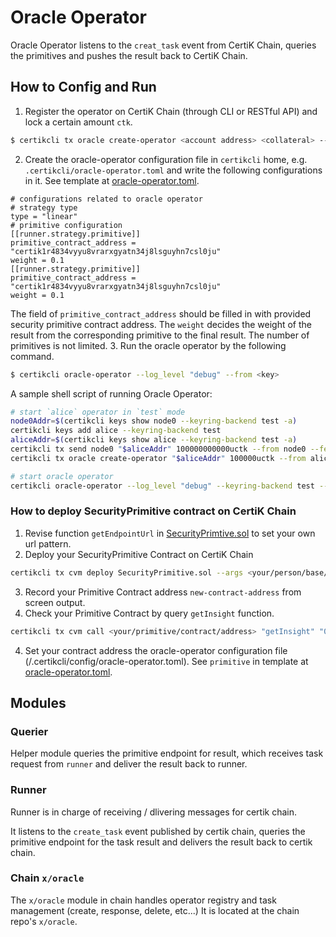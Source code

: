# Oracle Operator

Oracle Operator listens to the `creat_task` event from CertiK Chain,
queries the primitives and pushes the result back to CertiK Chain.  

## How to Config and Run

1. Register the operator on CertiK Chain (through CLI or RESTful API) and lock a certain amount `ctk`.
```bash
$ certikcli tx oracle create-operator <account address> <collateral> --name <operator name> --from <key> --fees 5000uctk -y -b block
```
2. Create the oracle-operator configuration file in `certikcli` home, e.g. `.certikcli/oracle-operator.toml` and write the following configurations in it.
See template at [oracle-operator.toml](oracle-operator.toml).
```
# configurations related to oracle operator
# strategy type
type = "linear"
# primitive configuration
[[runner.strategy.primitive]]
primitive_contract_address = "certik1r4834vyyu8vrarxgyatn34j8lsguyhn7csl0ju"
weight = 0.1
[[runner.strategy.primitive]]
primitive_contract_address = "certik1r4834vyyu8vrarxgyatn34j8lsguyhn7csl0ju"
weight = 0.1
```
The field of `primitive_contract_address` should be filled in with provided security primitive contract address.
The `weight` decides the weight of the result from the corresponding primitive to the final result.
The number of primitives is not limited.
3. Run the oracle operator by the following command.
```bash
$ certikcli oracle-operator --log_level "debug" --from <key> 
```

A sample shell script of running Oracle Operator:
```bash
# start `alice` operator in `test` mode
node0Addr=$(certikcli keys show node0 --keyring-backend test -a)
certikcli keys add alice --keyring-backend test
aliceAddr=$(certikcli keys show alice --keyring-backend test -a)
certikcli tx send node0 "$aliceAddr" 100000000000uctk --from node0 --fees 5000uctk -b block -y
certikcli tx oracle create-operator "$aliceAddr" 100000uctk --from alice --fees 5000uctk -y -b block

# start oracle operator
certikcli oracle-operator --log_level "debug" --keyring-backend test --from alice
```

### How to deploy SecurityPrimitive contract on CertiK Chain

1. Revise function `getEndpointUrl` in [SecurityPrimtive.sol](contracts/SecurityPrimitive.sol) 
to set your own url pattern.
2. Deploy your SecurityPrimitive Contract on CertiK Chain 

```bash
certikcli tx cvm deploy SecurityPrimitive.sol --args <your/person/base/endpoint/url> --from node0 --gas-prices 0.025uctk --gas-adjustment 2.0 --gas auto -y -b block
```
3. Record your Primitive Contract address `new-contract-address` from screen output.
5. Check your Primitive Contract by query `getInsight` function.
```bash
certikcli tx cvm call <your/primitive/contract/address> "getInsight" "0x00000000000000000000" "0x0100" --from node0 --gas-prices 0.025uctk --gas-adjustment 2.0 --gas auto -y -b block
```
4. Set your contract address the oracle-operator configuration file (<home>/.certikcli/config/oracle-operator.toml).
See `primitive` in template at [oracle-operator.toml](oracle-operator.toml).

## Modules

### Querier

Helper module queries the primitive endpoint for result, which receives task request from `runner` 
and deliver the result back to runner.

### Runner

Runner is in charge of receiving / dlivering messages for certik chain.

It listens to the `create_task` event published by certik chain, queries the primitive endpoint
for the task result and delivers the result back to certik chain.

### Chain `x/oracle`

The `x/oracle` module in chain handles operator registry and task management (create, response, delete, etc...)
It is located at the chain repo's `x/oracle`.